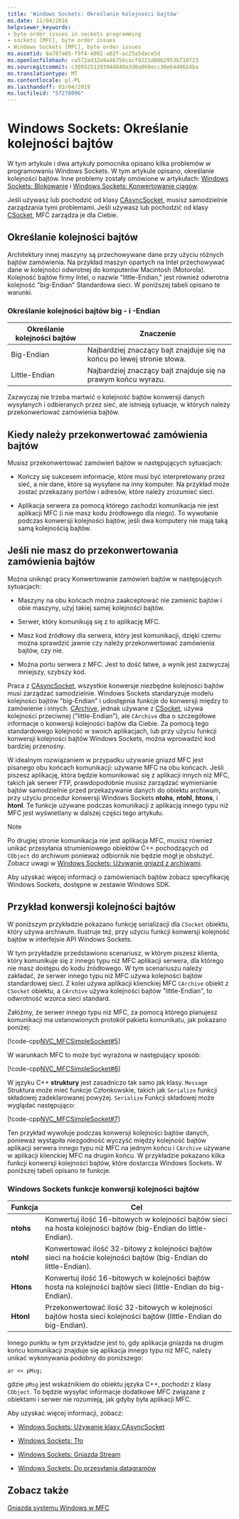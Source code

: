 ```yaml
---
title: 'Windows Sockets: Określanie kolejności bajtów'
ms.date: 11/04/2016
helpviewer_keywords:
- byte order issues in sockets programming
- sockets [MFC], byte order issues
- Windows Sockets [MFC], byte order issues
ms.assetid: 8a787a65-f9f4-4002-a02f-ac25a5dace5d
ms.openlocfilehash: ca572ad32a9a46756cacf0221d80b2953b710723
ms.sourcegitcommit: c3093251193944840e3d0a068ecc30e6449624ba
ms.translationtype: MT
ms.contentlocale: pl-PL
ms.lasthandoff: 03/04/2019
ms.locfileid: "57278096"
---
```

# <a name="windows-sockets-byte-ordering"></a>Windows Sockets: Określanie kolejności bajtów

W tym artykule i dwa artykuły pomocnika opisano kilka problemów w programowaniu Windows Sockets. W tym artykule opisano, określanie kolejności bajtów. Inne problemy zostały omówione w artykułach: [Windows Sockets: Blokowanie](../mfc/windows-sockets-blocking.md) i [Windows Sockets: Konwertowanie ciągów](../mfc/windows-sockets-converting-strings.md).

Jeśli używasz lub pochodzić od klasy [CAsyncSocket](../mfc/reference/casyncsocket-class.md), musisz samodzielnie zarządzania tymi problemami. Jeśli używasz lub pochodzić od klasy [CSocket](../mfc/reference/csocket-class.md), MFC zarządza je dla Ciebie.

## <a name="byte-ordering"></a>Określanie kolejności bajtów

Architektury innej maszyny są przechowywane dane przy użyciu różnych bajtów zamówienia. Na przykład maszyn opartych na Intel przechowywać dane w kolejności odwrotnej do komputerów Macintosh (Motorola). Kolejność bajtów firmy Intel, o nazwie "little-Endian," jest również odwrotna kolejność "big-Endian" Standardowa sieci. W poniższej tabeli opisano te warunki.

### <a name="big--and-little-endian-byte-ordering"></a>Określanie kolejności bajtów big - i -Endian

|Określanie kolejności bajtów|Znaczenie|
|-------------------|-------------|
|Big-Endian|Najbardziej znaczący bajt znajduje się na końcu po lewej stronie słowa.|
|Little-Endian|Najbardziej znaczący bajt znajduje się na prawym końcu wyrazu.|

Zazwyczaj nie trzeba martwić o kolejność bajtów konwersji danych wysyłanych i odbieranych przez sieć, ale istnieją sytuacje, w których należy przekonwertować zamówienia bajtów.

## <a name="when-you-must-convert-byte-orders"></a>Kiedy należy przekonwertować zamówienia bajtów

Musisz przekonwertować zamówień bajtów w następujących sytuacjach:

- Kończy się sukcesem informacje, które musi być interpretowany przez sieć, a nie dane, które są wysyłane na inny komputer. Na przykład może zostać przekazany portów i adresów, które należy zrozumieć sieci.

- Aplikacja serwera za pomocą którego zachodzi komunikacja nie jest aplikacji MFC (i nie masz kodu źródłowego dla niego). To wywołanie podczas konwersji kolejności bajtów, jeśli dwa komputery nie mają taką samą kolejnością bajtów.

## <a name="when-you-do-not-have-to-convert-byte-orders"></a>Jeśli nie masz do przekonwertowania zamówienia bajtów

Można uniknąć pracy Konwertowanie zamówień bajtów w następujących sytuacjach:

- Maszyny na obu końcach można zaakceptować nie zamienić bajtów i obie maszyny, użyj takiej samej kolejności bajtów.

- Serwer, który komunikują się z to aplikację MFC.

- Masz kod źródłowy dla serwera, który jest komunikacji, dzięki czemu można sprawdzić jawnie czy należy przekonwertować zamówienia bajtów, czy nie.

- Można portu serwera z MFC. Jest to dość łatwe, a wynik jest zazwyczaj mniejszy, szybszy kod.

Praca z [CAsyncSocket](../mfc/reference/casyncsocket-class.md), wszystkie konwersje niezbędne kolejności bajtów musi zarządzać samodzielnie. Windows Sockets standaryzuje modelu kolejności bajtów "big-Endian" i udostępnia funkcje do konwersji między to zamówienie i innych. [CArchive](../mfc/reference/carchive-class.md), jednak używane z [CSocket](../mfc/reference/csocket-class.md), używa kolejności przeciwnej ("little-Endian"), ale `CArchive` dba o szczegółowe informacje o konwersji kolejności bajtów dla Ciebie. Za pomocą tego standardowego kolejność w swoich aplikacjach, lub przy użyciu funkcji konwersji kolejności bajtów Windows Sockets, można wprowadzić kod bardziej przenośny.

W idealnym rozwiązaniem w przypadku używanie gniazd MFC jest pisanego obu końcach komunikacji: używanie MFC na obu końcach. Jeśli piszesz aplikację, która będzie komunikować się z aplikacji innych niż MFC, takich jak serwer FTP, prawdopodobnie musisz zarządzać wymienianie bajtów samodzielnie przed przekazywanie danych do obiektu archiwum, przy użyciu procedur konwersji Windows Sockets **ntohs**, **ntohl**, **htons**, i **htonl**. Te funkcje używane podczas komunikacji z aplikacją innego typu niż MFC jest wyświetlany w dalszej części tego artykułu.

> [!NOTE]
>  Po drugiej stronie komunikacja nie jest aplikacja MFC, musisz również unikać przesyłania strumieniowego obiektów C++ pochodzących od `CObject` do archiwum ponieważ odbiornik nie będzie mógł je obsłużyć. Zobacz uwagi w [Windows Sockets: Używanie gniazd z archiwami](../mfc/windows-sockets-using-sockets-with-archives.md).

Aby uzyskać więcej informacji o zamówieniach bajtów zobacz specyfikację Windows Sockets, dostępne w zestawie Windows SDK.

## <a name="a-byte-order-conversion-example"></a>Przykład konwersji kolejności bajtów

W poniższym przykładzie pokazano funkcję serializacji dla `CSocket` obiektu, który używa archiwum. Ilustruje też, przy użyciu funkcji konwersji kolejność bajtów w interfejsie API Windows Sockets.

W tym przykładzie przedstawiono scenariusz, w którym piszesz klienta, który komunikuje się z innego typu niż MFC aplikacji serwera, dla którego nie masz dostępu do kodu źródłowego. W tym scenariuszu należy zakładać, że serwer innego typu niż MFC używa kolejności bajtów standardowej sieci. Z kolei używa aplikacji klienckiej MFC `CArchive` obiekt z `CSocket` obiektu, a `CArchive` używa kolejności bajtów "little-Endian", to odwrotność wzorca sieci standard.

Załóżmy, że serwer innego typu niż MFC, za pomocą którego planujesz komunikacji ma ustanowionych protokół pakietu komunikatu, jak pokazano poniżej:

[!code-cpp[NVC_MFCSimpleSocket#5](../mfc/codesnippet/cpp/windows-sockets-byte-ordering_1.cpp)]

W warunkach MFC to może być wyrażona w następujący sposób:

[!code-cpp[NVC_MFCSimpleSocket#6](../mfc/codesnippet/cpp/windows-sockets-byte-ordering_2.cpp)]

W języku C++ **struktury** jest zasadniczo tak samo jak klasy. `Message` Struktura może mieć funkcje Członkowskie, takich jak `Serialize` funkcji składowej zadeklarowanej powyżej. `Serialize` Funkcji składowej może wyglądać następująco:

[!code-cpp[NVC_MFCSimpleSocket#7](../mfc/codesnippet/cpp/windows-sockets-byte-ordering_3.cpp)]

Ten przykład wywołuje podczas konwersji kolejności bajtów danych, ponieważ wystąpiła niezgodność wyczyść między kolejność bajtów aplikacji serwera innego typu niż MFC na jednym końcu i `CArchive` używane w aplikacji klienckiej MFC na drugim końcu. W przykładzie pokazano kilka funkcji konwersji kolejności bajtów, które dostarcza Windows Sockets. W poniższej tabeli opisano te funkcje.

### <a name="windows-sockets-byte-order-conversion-functions"></a>Windows Sockets funkcje konwersji kolejności bajtów

|Funkcja|Cel|
|--------------|-------------|
|**ntohs**|Konwertuj ilość 16-bitowych w kolejności bajtów sieci na hosta kolejności bajtów (big-Endian do little-Endian).|
|**ntohl**|Konwertować ilość 32-bitowy z kolejności bajtów sieci na hoście kolejności bajtów (big-Endian do little-Endian).|
|**Htons**|Konwertuj ilość 16-bitowych w kolejności bajtów hosta na kolejności bajtów sieci (little-Endian do big-Endian).|
|**Htonl**|Przekonwertować ilość 32-bitowych w kolejności bajtów hosta sieci kolejności bajtów (little-Endian do big-Endian).|

Innego punktu w tym przykładzie jest to, gdy aplikacja gniazda na drugim końcu komunikacji znajduje się aplikacja innego typu niż MFC, należy unikać wykonywania podobny do poniższego:

`ar << pMsg;`

gdzie `pMsg` jest wskaźnikiem do obiektu języka C++, pochodzi z klasy `CObject`. To będzie wysyłać informacje dodatkowe MFC związane z obiektami i serwer nie rozumieją, jak gdyby była aplikacji MFC.

Aby uzyskać więcej informacji, zobacz:

- [Windows Sockets: Używanie klasy CAsyncSocket](../mfc/windows-sockets-using-class-casyncsocket.md)

- [Windows Sockets: Tło](../mfc/windows-sockets-background.md)

- [Windows Sockets: Gniazda Stream](../mfc/windows-sockets-stream-sockets.md)

- [Windows Sockets: Do przesyłania datagramów](../mfc/windows-sockets-datagram-sockets.md)

## <a name="see-also"></a>Zobacz także

[Gniazda systemu Windows w MFC](../mfc/windows-sockets-in-mfc.md)
